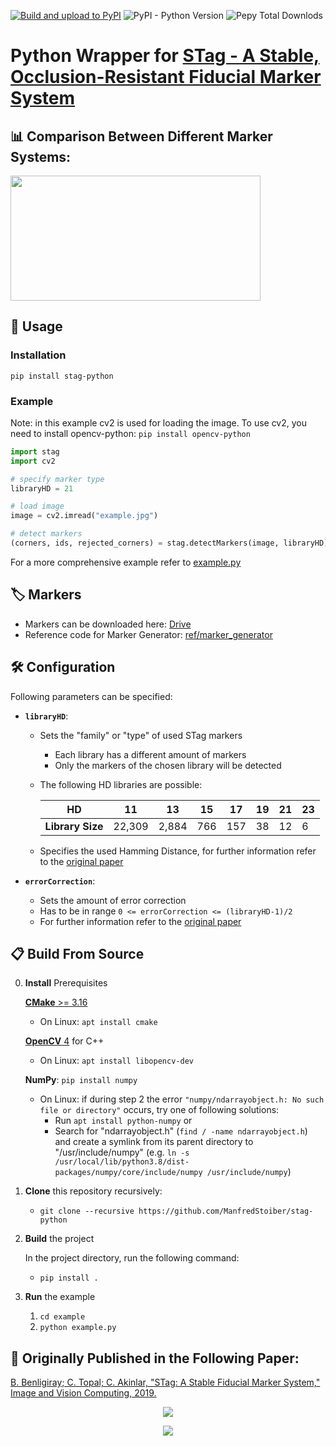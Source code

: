 [![Build and upload to PyPI](https://github.com/ManfredStoiber/stag-python/actions/workflows/python-publish.yml/badge.svg)](https://github.com/ManfredStoiber/stag-python/actions/workflows/python-publish.yml)
![PyPI - Python Version](https://img.shields.io/pypi/pyversions/stag-python)
![Pepy Total Downlods](https://img.shields.io/pepy/dt/stag-python)



# Python Wrapper for [STag - A Stable, Occlusion-Resistant Fiducial Marker System](https://github.com/ManfredStoiber/stag)

## 📊 Comparison Between Different Marker Systems:
[<img src="https://github.com/ManfredStoiber/stag/assets/47210077/668ca457-33dd-4ce7-8b94-662c7a5bb4d9" width="400" height="200" />](https://www.youtube.com/watch?v=vnHI3GzLVrY)

## 📖 Usage
### Installation
`pip install stag-python`


### Example
Note: in this example cv2 is used for loading the image. To use cv2, you need to install opencv-python: `pip install opencv-python`
```Python
import stag
import cv2

# specify marker type
libraryHD = 21

# load image
image = cv2.imread("example.jpg")

# detect markers
(corners, ids, rejected_corners) = stag.detectMarkers(image, libraryHD)
```

For a more comprehensive example refer to [example.py](https://github.com/ManfredStoiber/stag-python/blob/master/example/example.py)

## 🏷 Markers

- Markers can be downloaded here: [Drive](https://drive.google.com/drive/folders/0ByNTNYCAhWbIV1RqdU9vRnd2Vnc?resourcekey=0-9ipvecbezW8EWUva5GBQTQ&usp=sharing)
- Reference code for Marker Generator: [ref/marker_generator](https://github.com/ManfredStoiber/stag/tree/master/ref/marker_generator)

## 🛠 Configuration
Following parameters can be specified:
- __`libraryHD`__:
   - Sets the "family" or "type" of used STag markers
      - Each library has a different amount of markers
      - Only the markers of the chosen library will be detected
   - The following HD libraries are possible:

        | __HD__           | 11     | 13    | 15  | 17  | 19 | 21 | 23 |
        |------------------|--------|-------|-----|-----|----|----|----|
        | __Library Size__ | 22,309 | 2,884 | 766 | 157 | 38 | 12 | 6  |

   - Specifies the used Hamming Distance, for further information refer to the [original paper](https://arxiv.org/abs/1707.06292)


- __`errorCorrection`__:
   - Sets the amount of error correction
   - Has to be in range `0 <= errorCorrection <= (libraryHD-1)/2`
   - For further information refer to the [original paper](https://arxiv.org/abs/1707.06292)

## 📋 Build From Source
0. __Install__ Prerequisites

   [__CMake__ >= 3.16](https://cmake.org/getting-started/)
   - On Linux: `apt install cmake`

   [__OpenCV__ 4](https://opencv.org/get-started/) for C++
   - On Linux: `apt install libopencv-dev`
   
   __NumPy__: `pip install numpy`
     - On Linux: if during step 2 the error `"numpy/ndarrayobject.h: No such file or directory"` occurs, try one of following solutions:
         - Run `apt install python-numpy` or
         - Search for "ndarrayobject.h" (`find / -name ndarrayobject.h`) and create a symlink from its parent directory to "/usr/include/numpy" (e.g. `ln -s /usr/local/lib/python3.8/dist-packages/numpy/core/include/numpy /usr/include/numpy`)
1. __Clone__ this repository recursively:
   - `git clone --recursive https://github.com/ManfredStoiber/stag-python`
2. __Build__ the project

   In the project directory, run the following command:

   - `pip install .`
3. __Run__ the example
    1. `cd example`
    2. `python example.py`

## 📰 Originally Published in the Following Paper:

[B. Benligiray; C. Topal; C. Akinlar, "STag: A Stable Fiducial Marker System," Image and Vision Computing, 2019.](https://arxiv.org/abs/1707.06292)

<p align="center">
  <img src="https://user-images.githubusercontent.com/19530665/57179654-c0c11e00-6e88-11e9-9ca5-0c0153b28c91.png"/>
</p>

<p align="center">
  <img src="https://user-images.githubusercontent.com/19530665/57179660-cae31c80-6e88-11e9-8f80-bf8e24e59957.png"/>
</p>

